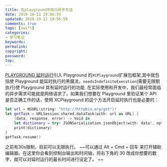 ```yaml
---
title: 在playground中执行异步方法
date: 2018-10-12 19:56:59
updated: 2018-10-12 19:56:59
comments: true
tags: [swift]
categories:
- 学习笔记
keywords: 
permalink: 
copyright: 
password: 
top:   
---
```

[PLAYGROUND 延时运行](http://swifter.tips/playground-delay/)引入 Playground 的`XCPlayground`扩展包框架,其中就包括使 Playground 能延时执行的黑魔法，`needsIndefiniteExecution`(需要无限期执行)使 Playground 具有延时运行的功能.
在实际使用和开发中，我们最经常面临的异步需求可能就是网络请求了，如果我们想要在 Playground 里验证某个 API 是否正确工作的话，使用 XCPlayground 的这个方法开启延时执行也是必要的：
```swift
let url = NSURL(string: "http://httpbin.org/get")!
let getTask = URLSession.shared.dataTask(with: url as URL) {
    (data, response, error) -> Void in
    let dictionary = try! JSONSerialization.jsonObject(with: data!, options: [])
    print(dictionary)
}
getTask.resume()
```
之前有30s限制，目前可以无限执行。
~~可以通过 Alt + Cmd + 回车 来打开辅助编辑器。在这里你会看到控制台输出和时间轴，将右下角的 30 改成你想要的数字，就可以对延时运行的最长时间进行设定了。 ~~
